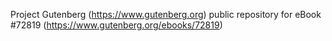 Project Gutenberg (https://www.gutenberg.org) public repository
for eBook #72819 (https://www.gutenberg.org/ebooks/72819)
